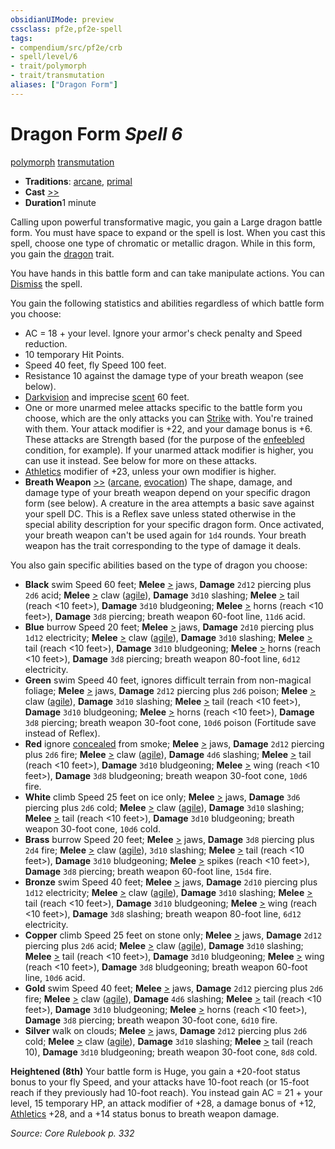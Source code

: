 ```yaml
---
obsidianUIMode: preview
cssclass: pf2e,pf2e-spell
tags:
- compendium/src/pf2e/crb
- spell/level/6
- trait/polymorph
- trait/transmutation
aliases: ["Dragon Form"]
---
```

# Dragon Form *Spell 6*   
[polymorph](../../Rules/traits/polymorph.md)  [transmutation](../../Rules/traits/transmutation.md)  

- **Traditions**: [arcane](../../Rules/traits/arcane.md), [primal](../../Rules/traits/primal.md)
- **Cast** [>>](../../Rules/core-rulebook/chapter-9-playing-the-game.md#Actions "Two-Action") 
- **Duration**1 minute

Calling upon powerful transformative magic, you gain a Large dragon battle form. You must have space to expand or the spell is lost. When you cast this spell, choose one type of chromatic or metallic dragon. While in this form, you gain the [dragon](../../Rules/traits/dragon.md) trait.

You have hands in this battle form and can take manipulate actions. You can [Dismiss](../../Rules/actions/dismiss.md) the spell.

You gain the following statistics and abilities regardless of which battle form you choose:

- AC = 18 + your level. Ignore your armor's check penalty and Speed reduction.
- 10 temporary Hit Points.
- Speed 40 feet, fly Speed 100 feet.
- Resistance 10 against the damage type of your breath weapon (see below).
- [Darkvision](../../Rules/abilities/darkvision.md) and imprecise [scent](../../Rules/abilities/scent.md) 60 feet.
- One or more unarmed melee attacks specific to the battle form you choose, which are the only attacks you can [Strike](../../Rules/actions/strike.md) with. You're trained with them. Your attack modifier is +22, and your damage bonus is +6. These attacks are Strength based (for the purpose of the [enfeebled](../../Rules/conditions.md#Enfeebled) condition, for example). If your unarmed attack modifier is higher, you can use it instead. See below for more on these attacks.
- [Athletics](../skills.md#Athletics) modifier of +23, unless your own modifier is higher.
- **Breath Weapon** [>>](../../Rules/core-rulebook/chapter-9-playing-the-game.md#Actions "Two-Action") ([arcane](../../Rules/traits/arcane.md), [evocation](../../Rules/traits/evocation.md)) The shape, damage, and damage type of your breath weapon depend on your specific dragon form (see below). A creature in the area attempts a basic save against your spell DC. This is a Reflex save unless stated otherwise in the special ability description for your specific dragon form. Once activated, your breath weapon can't be used again for `1d4` rounds. Your breath weapon has the trait corresponding to the type of damage it deals.

You also gain specific abilities based on the type of dragon you choose:

- **Black** swim Speed 60 feet; **Melee** [>](../../Rules/core-rulebook/chapter-9-playing-the-game.md#Actions "Single Action") jaws, **Damage** `2d12` piercing plus `2d6` acid; **Melee** [>](../../Rules/core-rulebook/chapter-9-playing-the-game.md#Actions "Single Action") claw ([agile](../../Rules/traits/agile.md)), **Damage** `3d10` slashing; **Melee** [>](../../Rules/core-rulebook/chapter-9-playing-the-game.md#Actions "Single Action") tail (reach <10 feet>), **Damage** `3d10` bludgeoning; **Melee** [>](../../Rules/core-rulebook/chapter-9-playing-the-game.md#Actions "Single Action") horns (reach <10 feet>), **Damage** `3d8` piercing; breath weapon 60-foot line, `11d6` acid.
- **Blue** burrow Speed 20 feet; **Melee** [>](../../Rules/core-rulebook/chapter-9-playing-the-game.md#Actions "Single Action") jaws, **Damage** `2d10` piercing plus `1d12` electricity; **Melee** [>](../../Rules/core-rulebook/chapter-9-playing-the-game.md#Actions "Single Action") claw ([agile](../../Rules/traits/agile.md)), **Damage** `3d10` slashing; **Melee** [>](../../Rules/core-rulebook/chapter-9-playing-the-game.md#Actions "Single Action") tail (reach <10 feet>), **Damage** `3d10` bludgeoning; **Melee** [>](../../Rules/core-rulebook/chapter-9-playing-the-game.md#Actions "Single Action") horns (reach <10 feet>), **Damage** `3d8` piercing; breath weapon 80-foot line, `6d12` electricity.
- **Green** swim Speed 40 feet, ignores difficult terrain from non-magical foliage; **Melee** [>](../../Rules/core-rulebook/chapter-9-playing-the-game.md#Actions "Single Action") jaws, **Damage** `2d12` piercing plus `2d6` poison; **Melee** [>](../../Rules/core-rulebook/chapter-9-playing-the-game.md#Actions "Single Action") claw ([agile](../../Rules/traits/agile.md)), **Damage** `3d10` slashing; **Melee** [>](../../Rules/core-rulebook/chapter-9-playing-the-game.md#Actions "Single Action") tail (reach <10 feet>), **Damage** `3d10` bludgeoning; **Melee** [>](../../Rules/core-rulebook/chapter-9-playing-the-game.md#Actions "Single Action") horns (reach <10 feet>), **Damage** `3d8` piercing; breath weapon 30-foot cone, `10d6` poison (Fortitude save instead of Reflex).
- **Red** ignore [concealed](../../Rules/conditions.md#Concealed) from smoke; **Melee** [>](../../Rules/core-rulebook/chapter-9-playing-the-game.md#Actions "Single Action") jaws, **Damage** `2d12` piercing plus `2d6` fire; **Melee** [>](../../Rules/core-rulebook/chapter-9-playing-the-game.md#Actions "Single Action") claw ([agile](../../Rules/traits/agile.md)), **Damage** `4d6` slashing; **Melee** [>](../../Rules/core-rulebook/chapter-9-playing-the-game.md#Actions "Single Action") tail (reach <10 feet>), **Damage** `3d10` bludgeoning; **Melee** [>](../../Rules/core-rulebook/chapter-9-playing-the-game.md#Actions "Single Action") wing (reach <10 feet>), **Damage** `3d8` bludgeoning; breath weapon 30-foot cone, `10d6` fire.
- **White** climb Speed 25 feet on ice only; **Melee** [>](../../Rules/core-rulebook/chapter-9-playing-the-game.md#Actions "Single Action") jaws, **Damage** `3d6` piercing plus `2d6` cold; **Melee** [>](../../Rules/core-rulebook/chapter-9-playing-the-game.md#Actions "Single Action") claw ([agile](../../Rules/traits/agile.md)), **Damage** `3d10` slashing; **Melee** [>](../../Rules/core-rulebook/chapter-9-playing-the-game.md#Actions "Single Action") tail (reach <10 feet>), **Damage** `3d10` bludgeoning; breath weapon 30-foot cone, `10d6` cold.
- **Brass** burrow Speed 20 feet; **Melee** [>](../../Rules/core-rulebook/chapter-9-playing-the-game.md#Actions "Single Action") jaws, **Damage** `3d8` piercing plus `2d4` fire; **Melee** [>](../../Rules/core-rulebook/chapter-9-playing-the-game.md#Actions "Single Action") claw ([agile](../../Rules/traits/agile.md)), `3d10` slashing; **Melee** [>](../../Rules/core-rulebook/chapter-9-playing-the-game.md#Actions "Single Action") tail (reach <10 feet>), **Damage** `3d10` bludgeoning; **Melee** [>](../../Rules/core-rulebook/chapter-9-playing-the-game.md#Actions "Single Action") spikes (reach <10 feet>), **Damage** `3d8` piercing; breath weapon 60-foot line, `15d4` fire.
- **Bronze** swim Speed 40 feet; **Melee** [>](../../Rules/core-rulebook/chapter-9-playing-the-game.md#Actions "Single Action") jaws, **Damage** `2d10` piercing plus `1d12` electricity; **Melee** [>](../../Rules/core-rulebook/chapter-9-playing-the-game.md#Actions "Single Action") claw ([agile](../../Rules/traits/agile.md)), **Damage** `3d10` slashing; **Melee** [>](../../Rules/core-rulebook/chapter-9-playing-the-game.md#Actions "Single Action") tail (reach <10 feet>), **Damage** `3d10` bludgeoning; **Melee** [>](../../Rules/core-rulebook/chapter-9-playing-the-game.md#Actions "Single Action") wing (reach <10 feet>), **Damage** `3d8` slashing; breath weapon 80-foot line, `6d12` electricity.
- **Copper** climb Speed 25 feet on stone only; **Melee** [>](../../Rules/core-rulebook/chapter-9-playing-the-game.md#Actions "Single Action") jaws, **Damage** `2d12` piercing plus `2d6` acid; **Melee** [>](../../Rules/core-rulebook/chapter-9-playing-the-game.md#Actions "Single Action") claw ([agile](../../Rules/traits/agile.md)), **Damage** `3d10` slashing; **Melee** [>](../../Rules/core-rulebook/chapter-9-playing-the-game.md#Actions "Single Action") tail (reach <10 feet>), **Damage** `3d10` bludgeoning; **Melee** [>](../../Rules/core-rulebook/chapter-9-playing-the-game.md#Actions "Single Action") wing (reach <10 feet>), **Damage** `3d8` bludgeoning; breath weapon 60-foot line, `10d6` acid.
- **Gold** swim Speed 40 feet; **Melee** [>](../../Rules/core-rulebook/chapter-9-playing-the-game.md#Actions "Single Action") jaws, **Damage** `2d12` piercing plus `2d6` fire; **Melee** [>](../../Rules/core-rulebook/chapter-9-playing-the-game.md#Actions "Single Action") claw ([agile](../../Rules/traits/agile.md)), **Damage** `4d6` slashing; **Melee** [>](../../Rules/core-rulebook/chapter-9-playing-the-game.md#Actions "Single Action") tail (reach <10 feet>), **Damage** `3d10` bludgeoning; **Melee** [>](../../Rules/core-rulebook/chapter-9-playing-the-game.md#Actions "Single Action") horns (reach <10 feet>), **Damage** `3d8` piercing; breath weapon 30-foot cone, `6d10` fire.
- **Silver** walk on clouds; **Melee** [>](../../Rules/core-rulebook/chapter-9-playing-the-game.md#Actions "Single Action") jaws, **Damage** `2d12` piercing plus `2d6` cold; **Melee** [>](../../Rules/core-rulebook/chapter-9-playing-the-game.md#Actions "Single Action") claw ([agile](../../Rules/traits/agile.md)), **Damage** `3d10` slashing; **Melee** [>](../../Rules/core-rulebook/chapter-9-playing-the-game.md#Actions "Single Action") tail (reach 10), **Damage** `3d10` bludgeoning; breath weapon 30-foot cone, `8d8` cold.

**Heightened (8th)** Your battle form is Huge, you gain a +20-foot status bonus to your fly Speed, and your attacks have 10-foot reach (or 15-foot reach if they previously had 10-foot reach). You instead gain AC = 21 + your level, 15 temporary HP, an attack modifier of +28, a damage bonus of +12, [Athletics](../skills.md#Athletics) +28, and a +14 status bonus to breath weapon damage.

*Source: Core Rulebook p. 332*